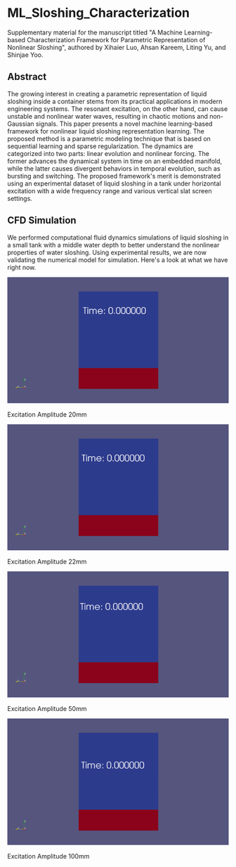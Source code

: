 # ML_Sloshing_Characterization
  Supplementary material for the manuscript titled "A Machine Learning-based Characterization Framework for Parametric Representation of Nonlinear Sloshing", authored by Xihaier Luo, Ahsan Kareem, Liting Yu, and Shinjae Yoo.

## Abstract

  The growing interest in creating a parametric representation of liquid sloshing inside a container stems from its practical applications in modern engineering systems. The resonant excitation, on the other hand, can cause unstable and nonlinear water waves, resulting in chaotic motions and non-Gaussian signals. This paper presents a novel machine learning-based framework for nonlinear liquid sloshing representation learning. The proposed method is a parametric modeling technique that is based on sequential learning and sparse regularization. The dynamics are categorized into two parts: linear evolution and nonlinear forcing. The former advances the dynamical system in time on an embedded manifold, while the latter causes divergent behaviors in temporal evolution, such as bursting and switching. The proposed framework's merit is demonstrated using an experimental dataset of liquid sloshing in a tank under horizontal excitation with a wide frequency range and various vertical slat screen settings.

## CFD Simulation
We performed computational fluid dynamics simulations of liquid sloshing in a small tank with a middle water depth to better understand the nonlinear properties of water sloshing. Using experimental results, we are now validating the numerical model for simulation. Here's a look at what we have right now.

<p><img src="Simulation/20.gif" title="Excitation Amplitude 20mm" width="700"><figcaption>Excitation Amplitude 20mm</figcaption><p>
<p><img src="Simulation/22.gif" title="Excitation Amplitude 22mm" width="700"><figcaption>Excitation Amplitude 22mm</figcaption><p>
<p><img src="Simulation/50.gif" title="Excitation Amplitude 50mm" width="700"><figcaption>Excitation Amplitude 50mm</figcaption><p>
<p><img src="Simulation/100.gif" title="Excitation Amplitude 100mm" width="700"><figcaption>Excitation Amplitude 100mm</figcaption><p>
